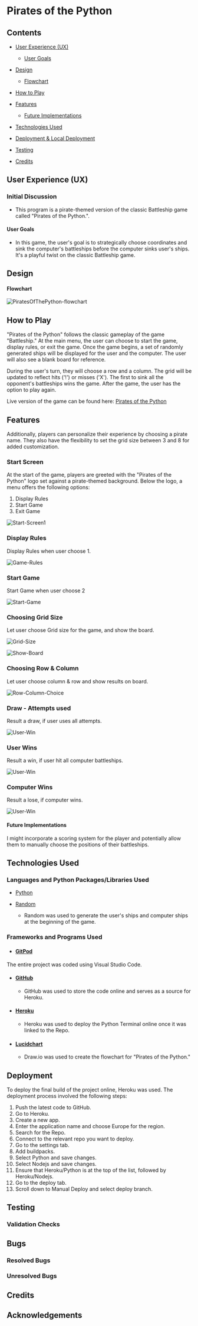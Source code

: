 # Pirates of the Python

## Contents

* [User Experience (UX)](#user-experience-ux)
  * [User Goals](#user-goals)

* [Design](#design)
  * [Flowchart](#flowchart)

* [How to Play](#how-to-play)

* [Features](#features)
  * [Future Implementations](#future-implementations)

* [Technologies Used](#technologies-used)

* [Deployment & Local Deployment](#deployment--local-development)

* [Testing](#testing)

* [Credits](#credits)


## User Experience (UX)

### Initial Discussion

- This program is a pirate-themed version of the classic Battleship game called "Pirates of the Python.".

#### User Goals

-  In this game, the user's goal is to strategically choose coordinates and sink the computer's battleships before the computer sinks user's ships. It's a playful twist on the classic Battleship game.

## Design

#### Flowchart

![PiratesOfThePython-flowchart](README-images/flowchart.png)

## How to Play

"Pirates of the Python" follows the classic gameplay of the game "Battleship." At the main menu, the user can choose to start the game, display rules, or exit the game. Once the game begins, a set of randomly generated ships will be displayed for the user and the computer. The user will also see a blank board for reference.

During the user's turn, they will choose a row and a column. The grid will be updated to reflect hits ('!') or misses ('X'). The first to sink all the opponent's battleships wins the game. After the game, the user has the option to play again.

Live version of the game can be found here: [Pirates of the Python](https://pirates-of-the-python-908715cee4da.herokuapp.com/)

## Features

Additionally, players can personalize their experience by choosing a pirate name. They also have the flexibility to set the grid size between 3 and 8 for added customization.

### Start Screen

At the start of the game, players are greeted with the "Pirates of the Python" logo set against a pirate-themed background. Below the logo, a menu offers the following options:


1. Display Rules
2. Start Game
3. Exit Game

 ![Start-Screen1](README-images/main-screen.png)

### Display Rules

Display Rules when user choose 1.

![Game-Rules](README-images/display-rules.png)

### Start Game

Start Game when user choose 2

![Start-Game](README-images/start-game.png)

### Choosing Grid Size

Let user choose Grid size for the game, and show the board.

![Grid-Size](README-images/choose-grid-size.png)

![Show-Board](README-images/show-board.png)

### Choosing Row & Column

Let user choose column & row and show results on board.

![Row-Column-Choice](README-images/choose-row-colum-&-show-results.png)

### Draw - Attempts used

Result a draw, if user uses all attempts.

![User-Win](README-images/draw.png)

### User Wins

Result a win, if user hit all computer battleships.

![User-Win](README-images/win.png)

### Computer Wins

Result a lose, if computer wins.

![User-Win](README-images/lose.png)

#### Future Implementations

I might incorporate a scoring system for the player and potentially allow them to manually choose the positions of their battleships.

## Technologies Used

### Languages and Python Packages/Libraries Used

- [Python](https://www.python.org/) 

- [Random](https://www.w3schools.com/python/module_random.asp)
    - Random was used to generate the user's ships and computer ships at the beginning of the game.

### Frameworks and Programs Used

- #### [GitPod](https://gitpod.io/)
The entire project was coded using Visual Studio Code.

- #### [GitHub](https://github.com/)
    - GitHub was used to store the code online and serves as a source for Heroku.

- #### [Heroku](https://dashboard.heroku.com/login)
    - Heroku was used to deploy the Python Terminal online once it was linked to the Repo.

- #### [Lucidchart](https://www.lucidchart.com/pages/)
    - Draw.io was used to create the flowchart for "Pirates of the Python."

## Deployment

To deploy the final build of the project online, Heroku was used. The deployment process involved the following steps:

1. Push the latest code to GitHub.
2. Go to Heroku.
3. Create a new app.
4. Enter the application name and choose Europe for the region.
5. Search for the Repo.
6. Connect to the relevant repo you want to deploy.
7. Go to the settings tab.
8. Add buildpacks.
9. Select Python and save changes.
10. Select Nodejs and save changes.
11. Ensure that Heroku/Python is at the top of the list, followed by Heroku/Nodejs.
12. Go to the deploy tab.
13. Scroll down to Manual Deploy and select deploy branch.

## Testing



### Validation Checks

## Bugs

### Resolved Bugs

### Unresolved Bugs

## Credits

## Acknowledgements